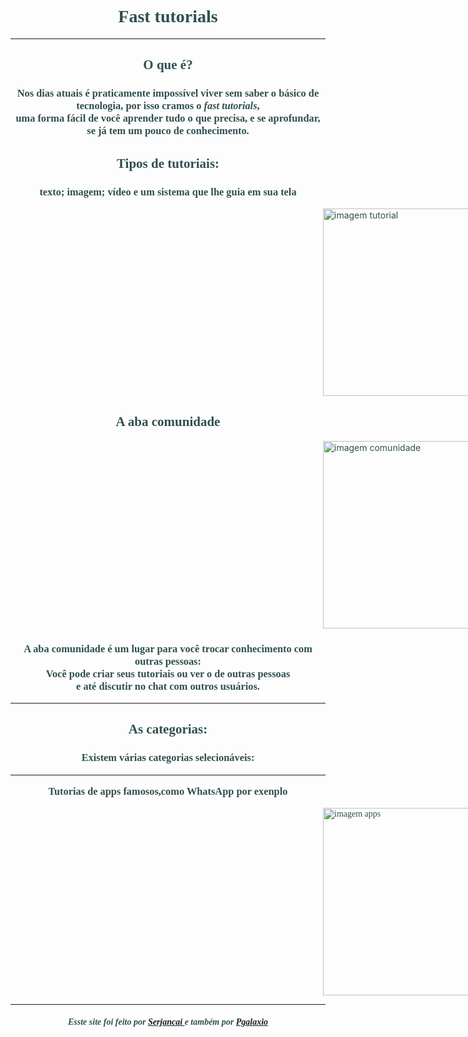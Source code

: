 <html> 

 <head> 

  <title>fast tutorials</title> 


 </head> 

<body text= "#2F4F4F" background= "https://www.ploomes.com/images/growth.jpeg"> 

<h1 align="center"> <font face= "Perpetua"> Fast tutorials </font> </h1><hr /> 

<h2 align="center"> <font face= "Perpetua"> O que é? </font> </h1>
<h3 align="center"> <font face= "Perpetua"> Nos dias atuais é praticamente impossível viver sem saber o básico de tecnologia, por isso cramos o <i>fast tutorials</i>,<br/> uma forma fácil de você aprender tudo o que precisa, e se aprofundar, se já tem um pouco de conhecimento. </font> </h3> 

<h2 align="center"> <font face= "Perpetua"> Tipos de tutoriais: </font> 

<h3 align="center"> <font face= "Perpetua">  texto; imagem; vídeo e um sistema que lhe guia em sua tela </font> </h3>  

<img src="https://techrev.me/wp-content/uploads/2019/09/cropped-how-to-make-tutorial-videos-1600x768.jpg" alt="imagem tutorial" title="tutorial" width="300" hspace="500"> 
 

 

<h2 align="center"> <font face= "Perpetua"> A aba comunidade</font></h2>

<img src="https://www.questionpro.com/blog/wp-content/uploads/2020/04/4575-768x439.jpg" alt="imagem comunidade" title="comunidade" width="300" hspace="500">


<h3 align="center"> <font face= "Perpetua"> A aba comunidade é um lugar para você trocar conhecimento com outras pessoas:<br /> Você pode criar seus tutoriais ou ver o de outras pessoas <br > e até discutir no chat com outros usuários. </font> </h2> <hr />
 
 <h2 align="center"> <font face= "Perpetua"> As categorias: </h3> 
  
  <h3 align="center"> <font face= "Perpetua">  Existem várias categorias selecionáveis: <hr /> Tutorias de apps famosos,como WhatsApp por exenplo </h3> 

<img src="https://www.radiosaojosefm.com.br/files/2019/09/android.jpg"  alt="imagem apps" title="apps famosos" width="300" hspace="500"> <hr />

<h5 align= "center"> Esste site foi feito por <a href= "https://github.com/Serjancai"> Serjancai </a> e também por <a href= "https://github.com/PGalaxio"> Pgalaxio </a>


</body>

 










</html>


